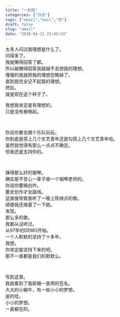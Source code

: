 ```yaml
---
title: "一封信"
categories: ["日志"]
tags: ["email","mail","信"]
draft: false
slug: "amail"
date: "2010-04-13 23:49:53"
---
```


<p>太多人问过我理想是什么了。<br />
问得多了。<br />
我就懒得回答了都。<br />
所以越懒得回答我就越不去想我的理想。<br />
慢慢的我就把我的理想忽略掉了。<br />
直到我完全记不起我的理想。<br />
然后。<br />
就是现在这个样子了。</p>

<p></p>

<p>我想我肯定是有理想的。<br />
只是没有被唤起。</p>

<p><br class="spacer_" /></p>

<p>你说你要去搞个乐队玩玩。<br />
你到底是搭上几个文艺青年还是勾搭上几个文艺青年哈。<br />
虽然我觉得有那么一点点不确定。<br />
但我还是支持你的。</p>

<p><br class="spacer_" /></p>

<p>弹得那么好的钢琴。<br />
确实是不甘心一辈子做一个钢琴老师的。<br />
你说你要搞创作。<br />
要走创作才女路线。<br />
这直接导致我听了一晚上陈绮贞的歌。<br />
顺便我还维基了一下她。<br />
发现。<br />
那么多的歌。<br />
我都从没听过。<br />
从97年的DEMO开始。<br />
一个人默默的坚持了十多年。<br />
我想。<br />
你肯定能坚持下来的吧。<br />
那不一直都是我们的默默么。</p>

<p><br class="spacer_" /></p>

<p>写到这里。<br />
我就看到了我邮箱一直用的签名。<br />
大大的小蜗牛，有一些小小的梦想。<br />
是的哇。<br />
小小的梦想。<br />
一直都在的。</p>
